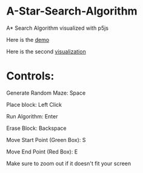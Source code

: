 # A-Star-Search-Algorithm
A* Search Algorithm visualized with p5js 

Here is the [demo ](https://bobingstern.github.io/A-Star-Search-Algorithm/AStar/index.html)

Here is the second [visualization](https://bobingstern.github.io/A-Star-Search-Algorithm/AStar-Vis2/index.html)

# Controls:

Generate Random Maze: Space

Place block: Left Click

Run Algorithm: Enter

Erase Block: Backspace

Move Start Point (Green Box): S

Move End Point (Red Box): E

Make sure to zoom out if it doesn't fit your screen
